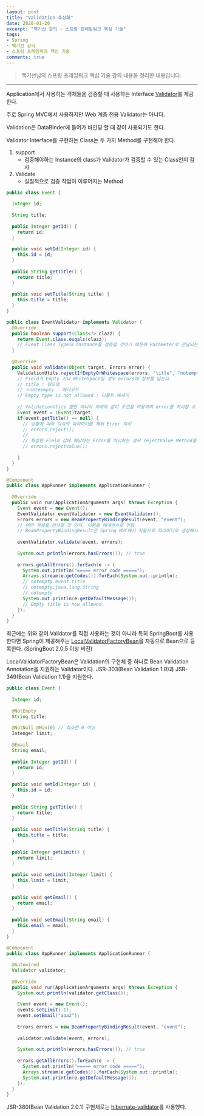 ```yaml
---
layout: post 
title: "Validation 추상화"
date: 2020-01-20
excerpt: "백기선 강의 - 스프링 프레임워크 핵심 기술"
tags: 
- Spring
- 백기선 강의
- 스프링 프레임워크 핵심 기술
comments: true 
---
```


>백기선님의 스프링 프레임워크 핵심 기술 강의 내용을 정리한 내용입니다.
---

Application에서 사용하는 객체들을 검증할 때 사용하는 Interface [Validator](https://docs.spring.io/spring/docs/current/javadoc-api/org/springframework/validation/Validator.html)를 제공한다.

주로 Spring MVC에서 사용하지만 Web 계층 전용 Validator는 아니다.


Validation은 DataBinder에 들어가 바인딩 할 때 같이 사용되기도 한다. 


Validator Interface를 구현하는 Class는 두 가지 Method를 구현해야 한다.

1. support
   * 검증해야하는 Instance의 class가 Validator가 검증할 수 있는 Class인지 검사
2. Validate
   * 실질적으로 검증 작업이 이루어지는 Method

```java
public class Event {
  
  Integer id;
  
  String title;
  
  public Integer getId() {
    return id;
  }
  
  public void setId(Integer id) {
    this.id = id;
  }
  
  public String getTitle() {
    return title;
  }
  
  public void setTitle(String title) {
    this.title = title;
  }
}
```

```java
public class EventValidator implements Validator {
  @Override
  public boolean support(Class<?> clazz) {
    return Event.class.euqals(clazz);
    // Event Class Type의 Instance를 검증할 것이기 때문에 Parameter로 전달되는 class가 Event인지 확인
  }
  
  @Override
  public void validate(Object target, Errors error) {
    ValidationUtils.rejectIfEmptyOrWhitespace(errors, "title", "notempty", "Empty type is now allowed");
    // Field가 Empty 거나 WhiteSpace일 경우 errors에 정보를 담는다.
    // title : 필드명
    // ㅇnoteempty : 에러코드
    // Empty type is not allowed : 디폴트 메세지
    
    // ValidationUtils 뿐만 아니라 아래와 같이 조건을 이용하여 error를 처리할 수 있다.
    Event event = (Event)target;
    if(event.getTitle() == null) {
      // 상황에 따라 각각의 파라미터를 채워 Error 처리
      // errors.reject();
      //
      // 특정한 Field 값에 해당하는 Error를 처리하는 경우 rejectValue Method를 사용
      // errors.rejectValue();
     
    }
  }
}
```

```java
@Component
public class AppRunner implements ApplicationRunner {
  
  @Override
  public void run(ApplicationArguments args) throws Exception {
    Event event = new Event();
    EventValidator eventValidator = new EventValidator();
    Errors errors = new BeanPropertyBindingResult(event, "event");
    // 어떤 객체를 검사할 것 인지, 이름을 매개변수로 전달
    // BeanPropertyBindingResult은 Spring MVC에서 자동으로 파라미터로 생성해서 전달해주기 때문에 실질적으로 이 Class를 사용할 일은 없다.
    
    eventValidator.validate(event, errors);
    
    System.out.println(errors.hasErrors()); // true
    
    errors.getAllErrors().forEach(e -> {
      System.out.println("===== error code =====");
      Arrays.stream(e.getCodes()).forEach(System.out::println);
      // notempty.event.title
      // notempty.java.lang.String
      // notempty
      System.out.println(e.getDefaultMessage());
      // Empty title is now allowed
    });
  }
}
```



최근에는 위와 같이 Validator를 직접 사용하는 것이 아니라 특히 SpringBoot를 사용한다면 Spring이 제공해주는 [LocalValidatorFactoryBean](https://docs.spring.io/spring-framework/docs/current/javadoc-api/org/springframework/validation/beanvalidation/LocalValidatorFactoryBean.html)을 자동으로 Bean으로 등록한다. (SpringBoot 2.0.5 이상 버전)



LocalValidatorFactoryBean은 Validation의 구현체 중 하나로 Bean Validation Annotation을 지원하는 Validator이다. JSR-303(Bean Validation 1.0)과 JSR-349(Bean Validation 1.1)을 지원한다.

```java
public class Event {
  
  Integer id;
  
  @NotEmpty
  String title;
 
  @NotNull @Min(0) // 최소한 0 이상
  Intenger limit;
  
  @Email
  String email;
  
  public Integer getId() {
    return id;
  }
  
  public void setId(Integer id) {
    this.id = id;
  }
  
  public String getTitle() {
    return title;
  }
  
  public void setTitle(String title) {
    this.title = title;
  }
  
  public Integer getLimit() {
    return limit;
  }
  
  public void setLimit(Integer limit) {
    this.limit = limit;
  }
  
  public void getEmail() {
    return email;
  }
  
  public void setEmail(String email) {
    this.email = email;
  }
}
```

```java
@Component
public class AppRunner implements ApplicationRunner {
  
  @Autowired
  Validator validator;
  
  @Override
  public void run(ApplicationArguments args) throws Exception {
    System.out.println(validator.getClass());
    
    Event event = new Event();
    events.setLimit(-1);
    event.setEmail("aaa2");
    
    Errors errors = new BeanPropertyBindingResult(event, "event");
    
    validator.validate(event, errors);
    
    System.out.println(errors.hasErrors()); // true
    
    errors.getAllErrors().forEach(e -> {
      System.out.println("===== error code =====");
      Arrays.stream(e.getCodes()).forEach(System.out::println);
      System.out.println(e.getDefaultMessage());
    });
  }
}
```


JSR-380(Bean Validation 2.0.1) 구현체로는 [hibernate-validator]([https://beanvalidation.org](https://beanvalidation.org/))를 사용했다.

